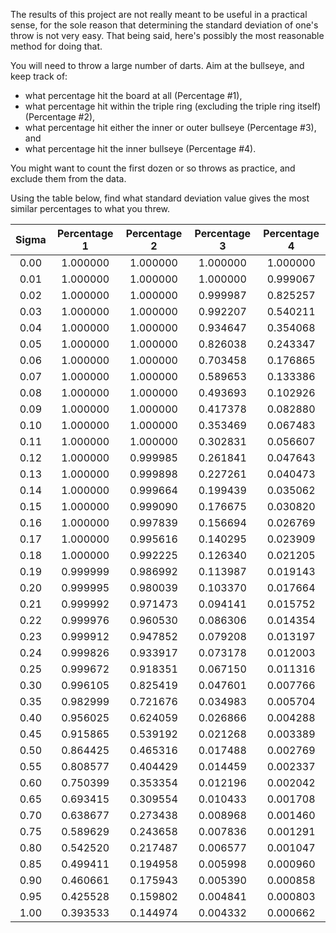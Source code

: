 The results of this project are not really meant to be useful in a practical sense, for the sole reason that determining
the standard deviation of one's throw is not very easy. That being said, here's possibly the most reasonable method for
doing that.

You will need to throw a large number of darts. Aim at the bullseye, and keep track of:

* what percentage hit the board at all (Percentage #1),
* what percentage hit within the triple ring (excluding the triple ring itself) (Percentage #2),
* what percentage hit either the inner or outer bullseye (Percentage #3), and
* what percentage hit the inner bullseye (Percentage #4).

You might want to count the first dozen or so throws as practice, and exclude them from the data.

Using the table below, find what
standard deviation value gives the most similar percentages to what you threw.

| Sigma | Percentage 1 | Percentage 2 | Percentage 3 | Percentage 4 |
| :---: | :---: | :---: | :---: | :---: |
|0.00|1.000000|1.000000|1.000000|1.000000|
|0.01|1.000000|1.000000|1.000000|0.999067|
|0.02|1.000000|1.000000|0.999987|0.825257|
|0.03|1.000000|1.000000|0.992207|0.540211|
|0.04|1.000000|1.000000|0.934647|0.354068|
|0.05|1.000000|1.000000|0.826038|0.243347|
|0.06|1.000000|1.000000|0.703458|0.176865|
|0.07|1.000000|1.000000|0.589653|0.133386|
|0.08|1.000000|1.000000|0.493693|0.102926|
|0.09|1.000000|1.000000|0.417378|0.082880|
|0.10|1.000000|1.000000|0.353469|0.067483|
|0.11|1.000000|1.000000|0.302831|0.056607|
|0.12|1.000000|0.999985|0.261841|0.047643|
|0.13|1.000000|0.999898|0.227261|0.040473|
|0.14|1.000000|0.999664|0.199439|0.035062|
|0.15|1.000000|0.999090|0.176675|0.030820|
|0.16|1.000000|0.997839|0.156694|0.026769|
|0.17|1.000000|0.995616|0.140295|0.023909|
|0.18|1.000000|0.992225|0.126340|0.021205|
|0.19|0.999999|0.986992|0.113987|0.019143|
|0.20|0.999995|0.980039|0.103370|0.017664|
|0.21|0.999992|0.971473|0.094141|0.015752|
|0.22|0.999976|0.960530|0.086306|0.014354|
|0.23|0.999912|0.947852|0.079208|0.013197|
|0.24|0.999826|0.933917|0.073178|0.012003|
|0.25|0.999672|0.918351|0.067150|0.011316|
|0.30|0.996105|0.825419|0.047601|0.007766|
|0.35|0.982999|0.721676|0.034983|0.005704|
|0.40|0.956025|0.624059|0.026866|0.004288|
|0.45|0.915865|0.539192|0.021268|0.003389|
|0.50|0.864425|0.465316|0.017488|0.002769|
|0.55|0.808577|0.404429|0.014459|0.002337|
|0.60|0.750399|0.353354|0.012196|0.002042|
|0.65|0.693415|0.309554|0.010433|0.001708|
|0.70|0.638677|0.273438|0.008968|0.001460|
|0.75|0.589629|0.243658|0.007836|0.001291|
|0.80|0.542520|0.217487|0.006577|0.001047|
|0.85|0.499411|0.194958|0.005998|0.000960|
|0.90|0.460661|0.175943|0.005390|0.000858|
|0.95|0.425528|0.159802|0.004841|0.000803|
|1.00|0.393533|0.144974|0.004332|0.000662|
